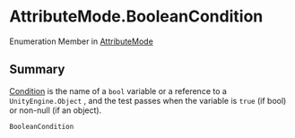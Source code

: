# AttributeMode.BooleanCondition

Enumeration Member in [AttributeMode](/docs/api/csharp/yarn.unity.attributes.visibilityattribute.attributemode.md)

## Summary

[Condition](yarn.unity.attributes.visibilityattribute.condition.md)  is the name of a  `bool` 
variable or a reference to a  `UnityEngine.Object` ,
and the test passes when the variable is  `true` 
(if bool) or non-null (if an object).


```csharp
BooleanCondition
```

